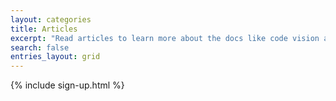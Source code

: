 ```yaml
---
layout: categories
title: Articles
excerpt: "Read articles to learn more about the docs like code vision and how to try it for yourself."
search: false
entries_layout: grid
---
```



{% include sign-up.html %}
